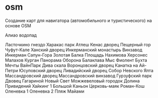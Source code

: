 # osm
Создание карт для навигатора (автомобильного и туристического) на основе OSM


   <wpt lat="33.298835754394531" lon="41.556301116943359">
    <name>Алиao водопад</name>
  </wpt>

<wpt lat="44.432345" lon="34.123767"><name>Ласточкино гнездо</name></wpt>
<wpt lat="44.431080" lon="34.116692"><name>Харакас парк</name></wpt>
<wpt lat="45.332941" lon="32.573675"><name>Атлеш</name></wpt>
<wpt lat="45.198305" lon="33.374070"><name>Кенас дворец</name></wpt>
<wpt lat="44.748000" lon="33.904133"><name>Пещерный гор Чуфут-Кале</name></wpt>
<wpt lat="44.749234" lon="33.884248"><name>Ханский дворец</name></wpt>
<wpt lat="44.605664" lon="33.608870"><name>Инкерманский монастырь</name></wpt>
<wpt lat="44.615186" lon="33.611365"><name>Винзавод Инкерман</name></wpt>
<wpt lat="44.556392" lon="33.584765"><name>Сапун-Гора</name></wpt>
<wpt lat="44.529019" lon="33.615945"><name>Золотая Балка</name></wpt>
<wpt lat="44.616621" lon="33.525820"><name>Площадь Нахимова</name></wpt>
<wpt lat="44.609846" lon="33.492613"><name>Херсонес</name></wpt>
<wpt lat="44.606605" lon="33.544691"><name>Малахов Курган</name></wpt>
<wpt lat="44.595530" lon="33.521048"><name>Панорама Оборона</name></wpt>
<wpt lat="44.501250" lon="33.599819"><name>Балаклава</name></wpt>
<wpt lat="44.500551" lon="33.487223"><name>Мыс Фиолент</name></wpt>
<wpt lat="44.413096" lon="33.714266"><name>Бухта Мечты</name></wpt>
<wpt lat="44.396490" lon="33.945136"><name>ВайнПарк</name></wpt>
<wpt lat="44.403272" lon="33.997964"><name>Дива скала</name></wpt>
<wpt lat="44.419884" lon="34.051083"><name>Воронцовский дворец</name></wpt>
<wpt lat="44.425510" lon="34.070084"><name>Канатка на Ай-Петри</name></wpt>
<wpt lat="44.432384" lon="34.089594"><name>Юсуповский дворец</name></wpt>
<wpt lat="44.470739" lon="34.143810"><name>Ливадийский дворец</name></wpt>
<wpt lat="44.494797" lon="34.163399"><name>Собор Невского Ялта</name></wpt>
<wpt lat="44.517510" lon="34.203366"><name>Массандровский дворец</name></wpt>
<wpt lat="44.516993" lon="34.185859"><name>Массандровский винзавод</name></wpt>
<wpt lat="44.544479" lon="34.274714"><name>Гурзуфский парк</name></wpt>
<wpt lat="44.593923" lon="34.368823"><name>Двовец Гагариной</name></wpt>
<wpt lat="44.827716" lon="34.912756"><name>Новый Свет</name></wpt>
<wpt lat="44.836939" lon="34.881524"><name>Можжевеловый городок</name></wpt>
<wpt lat="44.748336" lon="34.399416"><name>Долина Привидений</name></wpt>
<wpt lat="44.763178" lon="34.388806"><name>Хайкинг 1</name></wpt>
<wpt lat="44.517319" lon="33.984072"><name>Большой Каньон</name></wpt>
<wpt lat="44.757066" lon="34.565840"><name>Церковь-маяк</name></wpt>
<wpt lat="44.598516" lon="34.240279"><name>Роман-Кош</name></wpt>
<wpt lat="45.479628" lon="32.592752"><name>Оленевка 1</name></wpt>
<wpt lat="45.406127" lon="32.491236"><name>Оленевка 2</name></wpt>
<wpt lat="45.374130" lon="32.513979"><name>Пляж Майами</name></wpt>
